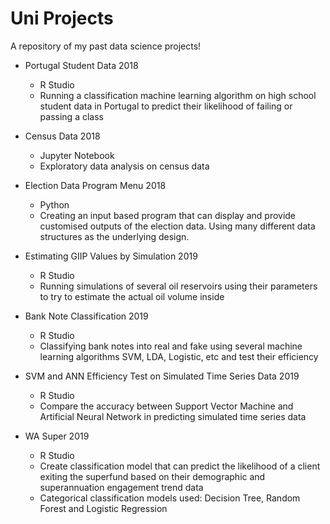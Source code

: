 # Uni Projects
A repository of my past data science projects!

- Portugal Student Data 2018
    - R Studio
    - Running a classification machine learning algorithm on high school student data in Portugal to predict their likelihood of failing or passing a class

- Census Data 2018
    - Jupyter Notebook
    - Exploratory data analysis on census data

- Election Data Program Menu 2018
    - Python
    - Creating an input based program that can display and provide customised outputs of the election data. Using many different data structures as the underlying design.

- Estimating GIIP Values by Simulation 2019
    - R Studio
    - Running simulations of several oil reservoirs using their parameters to try to estimate the actual oil volume inside

- Bank Note Classification 2019
    - R Studio
    - Classifying bank notes into real and fake using several machine learning algorithms SVM, LDA, Logistic, etc and test their efficiency

- SVM and ANN Efficiency Test on Simulated Time Series Data 2019
    - R Studio
    - Compare the accuracy between Support Vector Machine and Artificial Neural Network in predicting simulated time series data

- WA Super 2019
    - R Studio
    - Create classification model that can predict the likelihood of a client exiting the superfund based on their demographic and superannuation engagement trend data
    - Categorical classification models used: Decision Tree, Random Forest and Logistic Regression

  
